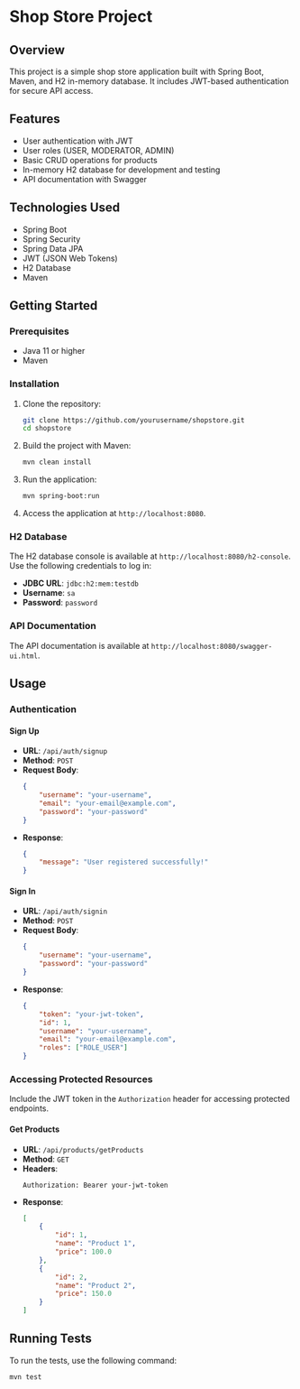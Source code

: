 # Shop Store Project

## Overview

This project is a simple shop store application built with Spring Boot, Maven, and H2 in-memory database. It includes JWT-based authentication for secure API access.

## Features

- User authentication with JWT
- User roles (USER, MODERATOR, ADMIN)
- Basic CRUD operations for products
- In-memory H2 database for development and testing
- API documentation with Swagger

## Technologies Used

- Spring Boot
- Spring Security
- Spring Data JPA
- JWT (JSON Web Tokens)
- H2 Database
- Maven

## Getting Started

### Prerequisites

- Java 11 or higher
- Maven

### Installation

1. Clone the repository:
    ```sh
    git clone https://github.com/yourusername/shopstore.git
    cd shopstore
    ```

2. Build the project with Maven:
    ```sh
    mvn clean install
    ```

3. Run the application:
    ```sh
    mvn spring-boot:run
    ```

4. Access the application at `http://localhost:8080`.

### H2 Database

The H2 database console is available at `http://localhost:8080/h2-console`. Use the following credentials to log in:
- **JDBC URL**: `jdbc:h2:mem:testdb`
- **Username**: `sa`
- **Password**: `password`

### API Documentation

The API documentation is available at `http://localhost:8080/swagger-ui.html`.

## Usage

### Authentication

#### Sign Up

- **URL**: `/api/auth/signup`
- **Method**: `POST`
- **Request Body**:
    ```json
    {
        "username": "your-username",
        "email": "your-email@example.com",
        "password": "your-password"
    }
    ```
- **Response**:
    ```json
    {
        "message": "User registered successfully!"
    }
    ```

#### Sign In

- **URL**: `/api/auth/signin`
- **Method**: `POST`
- **Request Body**:
    ```json
    {
        "username": "your-username",
        "password": "your-password"
    }
    ```
- **Response**:
    ```json
    {
        "token": "your-jwt-token",
        "id": 1,
        "username": "your-username",
        "email": "your-email@example.com",
        "roles": ["ROLE_USER"]
    }
    ```

### Accessing Protected Resources

Include the JWT token in the `Authorization` header for accessing protected endpoints.

#### Get Products

- **URL**: `/api/products/getProducts`
- **Method**: `GET`
- **Headers**:
    ```http
    Authorization: Bearer your-jwt-token
    ```
- **Response**:
    ```json
    [
        {
            "id": 1,
            "name": "Product 1",
            "price": 100.0
        },
        {
            "id": 2,
            "name": "Product 2",
            "price": 150.0
        }
    ]
    ```

## Running Tests

To run the tests, use the following command:
```sh
mvn test
